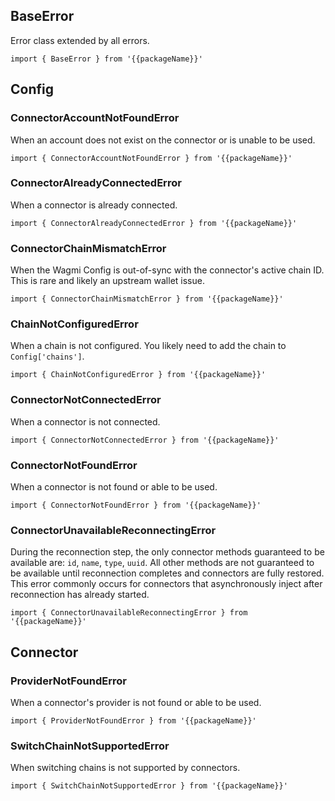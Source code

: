<!--
<script setup>
const docsPath = 'react'
const packageName = 'wagmi'
</script>
-->

## BaseError

Error class extended by all errors.

```ts-vue
import { BaseError } from '{{packageName}}'
```

## Config

### ConnectorAccountNotFoundError

When an account does not exist on the connector or is unable to be used.

```ts-vue
import { ConnectorAccountNotFoundError } from '{{packageName}}'
```

### ConnectorAlreadyConnectedError

When a connector is already connected.

```ts-vue
import { ConnectorAlreadyConnectedError } from '{{packageName}}'
```

### ConnectorChainMismatchError

When the Wagmi Config is out-of-sync with the connector's active chain ID. This is rare and likely an upstream wallet issue.

```ts-vue
import { ConnectorChainMismatchError } from '{{packageName}}'
```

### ChainNotConfiguredError

When a chain is not configured. You likely need to add the chain to <a :href="`/${docsPath}/api/createConfig#chains`">`Config['chains']`</a>.

```ts-vue
import { ChainNotConfiguredError } from '{{packageName}}'
```

### ConnectorNotConnectedError

When a connector is not connected.

```ts-vue
import { ConnectorNotConnectedError } from '{{packageName}}'
```

### ConnectorNotFoundError

When a connector is not found or able to be used.

```ts-vue
import { ConnectorNotFoundError } from '{{packageName}}'
```

### ConnectorUnavailableReconnectingError

During the reconnection step, the only connector methods guaranteed to be available are: `id`, `name`, `type`, `uuid`. All other methods are not guaranteed to be available until reconnection completes and connectors are fully restored. This error commonly occurs for connectors that asynchronously inject after reconnection has already started.

```ts-vue
import { ConnectorUnavailableReconnectingError } from '{{packageName}}'
```

## Connector

### ProviderNotFoundError

When a connector's provider is not found or able to be used.

```ts-vue
import { ProviderNotFoundError } from '{{packageName}}'
```

### SwitchChainNotSupportedError

When switching chains is not supported by connectors.

```ts-vue
import { SwitchChainNotSupportedError } from '{{packageName}}'
```
